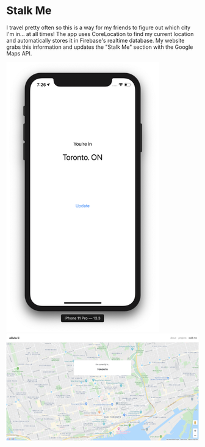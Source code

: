 # Stalk Me 

I travel pretty often so this is a way for my friends to figure out which city I'm in... at all times! The app uses CoreLocation to find my current location and automatically stores it in Firebase's realtime database. My website grabs this information and updates the "Stalk Me" section with the Google Maps API. 

<p float="left">
  <img src="https://github.com/Olivia-li/stalk-me/blob/media/app.png" width="400" />
  <kbd>
  <img src="https://github.com/Olivia-li/stalk-me/blob/media/website.png" width="800" /> 
   </kbd>
</p>
